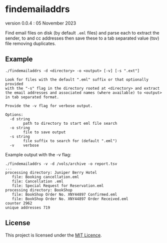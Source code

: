 # findemailaddrs

version 0.0.4 : 05 November 2023

Find email files on disk (by default `.eml` files) and parse each to
extract the sender, to and cc addresses then save these to a tab
separated value (tsv) file removing duplicates.

## Example

```
./findemailaddrs -d <directory> -o <output> [-v] [-s ".ext"]

Look for files with the default ".eml" suffix or that optionally provided
with the "-s" flag in the directory rooted at <directory> and extract
the email addresses and associated names (where available) to <output>
in tab separated format.

Provide the -v flag for verbose output.

Options:
  -d string
    	path to directory to start eml file search
  -o string
    	file to save output
  -s string
    	file suffix to search for (default ".eml")
  -v	verbose
```

Example output with the -v flag:

```
./findemailaddrs -v -d /vols/archive -o report.tsv
...
processing directory: Juniper Berry Hotel
   file: Booking cancellation.eml
   file: Cancellation .eml
   file: Special Request for Reservation.eml
processing directory: BookShop
   file: BookShop Order No. XNY44897 Confirmed.eml
   file: BookShop Order No. XNY44897 Order Received.eml
counter 2962
unique addresses 719
```

## License

This project is licensed under the [MIT Licence](LICENCE).
